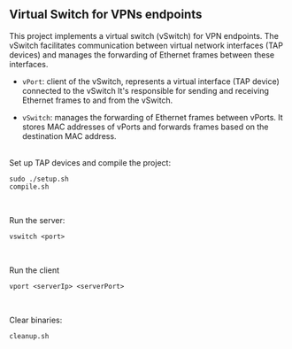 ## Virtual Switch for VPNs endpoints

This project implements a virtual switch (vSwitch) for VPN endpoints. The vSwitch facilitates communication between virtual network interfaces (TAP devices) and manages the forwarding of Ethernet frames between these interfaces.

+ `vPort`: client of the vSwitch, represents a virtual interface (TAP device) connected to the vSwitch It's responsible for sending and receiving Ethernet frames to and from the vSwitch.

+ `vSwitch`: manages the forwarding of Ethernet frames between vPorts. It stores MAC addresses of vPorts and forwards frames based on the destination MAC address.
<br> <br> 


Set up TAP devices and compile the project: 
```
sudo ./setup.sh
compile.sh
```
<br>


Run the server:
```
vswitch <port>
```
<br>


Run the client
```
vport <serverIp> <serverPort>
```
<br>


Clear binaries: 
```
cleanup.sh
```